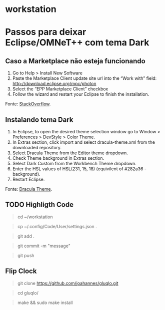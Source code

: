 # workstation

# Passos para deixar Eclipse/OMNeT++ com tema Dark

## Caso a Marketplace não esteja funcionando

1. Go to Help > Install New Software
2. Paste the Marketplace Client update site url into the “Work with” field: http://download.eclipse.org/mpc/photon
3. Select the “EPP Marketplace Client” checkbox
4. Follow the wizard and restart your Eclipse to finish the installation.

Fonte: [StackOverflow](https://stackoverflow.com/questions/51075843/eclipse-photon-eclipse-marketplace-not-launching).

## Instalando tema Dark

1. In Eclipse, to open the desired theme selection window go to Window > Preferences > DevStyle > Color Theme.
2. In Extras section, click import and select dracula-theme.xml from the downloaded repository.
3. Select Dracula Theme from the Editor theme dropdown.
4. Check Theme background in Extras section.
5. Select Dark Custom from the Workbench Theme dropdown.
6. Enter the HSL values of HSL(231, 15, 18) (equivilent of #282a36 - background).
7. Restart Eclipse.

Fonte: [Dracula Theme](https://draculatheme.com/eclipse).

## TODO Highligth Code

> cd ~/workstation

> cp ~/.config/Code/User/settings.json .

> git add .

> git commit -m "message"

> git push

## Flip Clock

> git clone https://github.com/joahannes/gluqlo.git

> cd gluqlo/

> make && sudo make install
